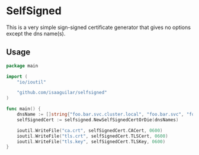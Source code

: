 # SelfSigned

This is a very simple sign-signed certificate generator that gives no options except the dns name(s).

## Usage

```go
package main

import (
	"io/ioutil"

	"github.com/isaaguilar/selfsigned"
)

func main() {
    dnsName := []string{"foo.bar.svc.cluster.local", "foo.bar.svc", "foo.bar"}
	selfSignedCert := selfsigned.NewSelfSignedCertOrDie(dnsNames)

	ioutil.WriteFile("ca.crt", selfSignedCert.CACert, 0600)
	ioutil.WriteFile("tls.crt", selfSignedCert.TLSCert, 0600)
	ioutil.WriteFile("tls.key", selfSignedCert.TLSKey, 0600)
}
```
